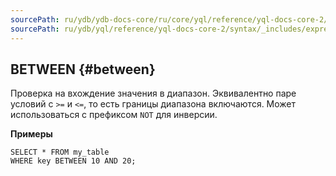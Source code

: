 ```yaml
---
sourcePath: ru/ydb/ydb-docs-core/ru/core/yql/reference/yql-docs-core-2/syntax/_includes/expressions/between.md
sourcePath: ru/ydb/yql/reference/yql-docs-core-2/syntax/_includes/expressions/between.md
---
```

## BETWEEN {#between}

Проверка на вхождение значения в диапазон. Эквивалентно паре условий с `>=` и `<=`, то есть границы диапазона включаются. Может использоваться с префиксом  `NOT` для инверсии.

**Примеры**

``` yql
SELECT * FROM my_table
WHERE key BETWEEN 10 AND 20;
```

